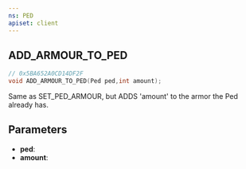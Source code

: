 ```yaml
---
ns: PED
apiset: client
---
```

## ADD_ARMOUR_TO_PED

```c
// 0x5BA652A0CD14DF2F
void ADD_ARMOUR_TO_PED(Ped ped,int amount);
```

Same as SET_PED_ARMOUR, but ADDS 'amount' to the armor the Ped already has.

## Parameters
* **ped**:
* **amount**: